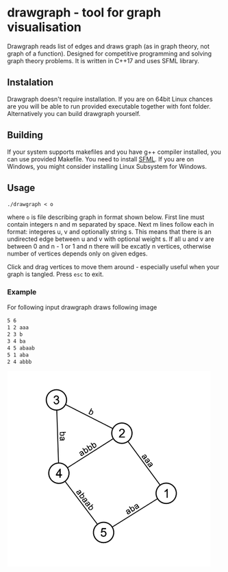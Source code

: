 # drawgraph - tool for graph visualisation

Drawgraph reads list of edges and draws graph (as in graph theory, not graph of a function). Designed for competitive programming and solving graph theory problems.
It is written in C++17 and uses SFML library.

## Instalation

Drawgraph doesn't require installation. If you are on 64bit Linux chances are you will be able to run provided executable together with font folder.
Alternatively you can build drawgraph yourself.

## Building

If your system supports makefiles and you have g++ compiler installed, you can use provided Makefile. You need to install [SFML](https://github.com/SFML/SFML).
If you are on Windows, you might consider installing Linux Subsystem for Windows.

## Usage

```
./drawgraph < o
```
where ``` o ``` is file describing graph in format shown below.
First line must contain integers  n  and m separated by space. Next m lines follow each in format: integeres u, v and optionally string s.
This means that there is an undirected edge between u and v with optional weight s. If all u and v are between 0 and n - 1 or 1 and n there will be excatly n vertices,
otherwise number of vertices depends only on given edges.

Click and drag vertices to move them around - especially useful when your graph is tangled. Press ``` esc ``` to exit.

### Example

For following input drawgraph draws following image
```
5 6
1 2 aaa
2 3 b
3 4 ba
4 5 abaab
5 1 aba
2 4 abbb
```

![Example image](examples/example.png)
